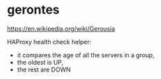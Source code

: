 # gerontes

https://en.wikipedia.org/wiki/Gerousia

HAProxy health check helper:
- it compares the age of all the servers in a group,
- the oldest is UP,
- the rest are DOWN
